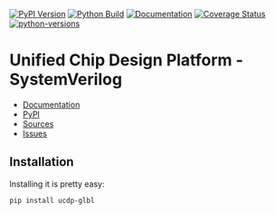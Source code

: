 [![PyPI Version](https://badge.fury.io/py/ucdp-glbl.svg)](https://badge.fury.io/py/ucdp-glbl)
[![Python Build](https://github.com/nbiotcloud/ucdp-glbl/actions/workflows/main.yml/badge.svg)](https://github.com/nbiotcloud/ucdp-glbl/actions/workflows/main.yml)
[![Documentation](https://readthedocs.org/projects/ucdp-glbl/badge/?version=latest)](https://ucdp-glbl.readthedocs.io/en/latest/?badge=latest)
[![Coverage Status](https://coveralls.io/repos/github/nbiotcloud/ucdp-glbl/badge.svg?branch=main)](https://coveralls.io/github/nbiotcloud/ucdp-glbl?branch=main)
[![python-versions](https://img.shields.io/pypi/pyversions/ucdp-glbl.svg)](https://pypi.python.org/pypi/ucdp-glbl)

# Unified Chip Design Platform - SystemVerilog

* [Documentation](https://ucdp-glbl.readthedocs.io/en/latest/)
* [PyPI](https://pypi.org/project/ucdp-glbl/)
* [Sources](https://github.com/nbiotcloud/ucdp-glbl)
* [Issues](https://github.com/nbiotcloud/ucdp-glbl/issues)

## Installation

Installing it is pretty easy:

```bash
pip install ucdp-glbl
```
